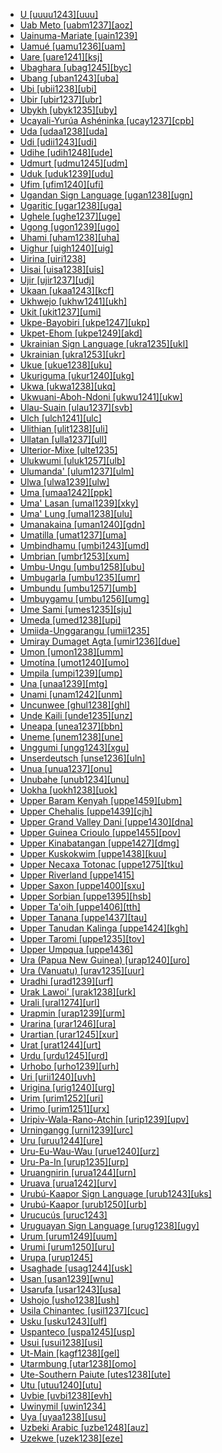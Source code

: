 - [U [uuuu1243][uuu]](tree/aust1305/khas1273/pala1352/east2331/angk1246/uuuu1243/u.uuuu1243.ini)
- [Uab Meto [uabm1237][aoz]](tree/aust1307/nucl1752/mala1545/cent2237/cent2245/timo1259/west2545/oecu1234/uabm1237/uabmeto.uabm1237.ini)
- [Uainuma-Mariate [uain1239]](tree/araw1281/nort2990/inla1264/japu1236/nucl1764/yucu1252/uain1239/uainumamariate.uain1239.ini)
- [Uamué [uamu1236][uam]](tree/uncl1493/uamu1236/uamue.uamu1236.ini)
- [Uare [uare1241][ksj]](tree/kwal1257/hume1245/uare1241/uare.uare1241.ini)
- [Ubaghara [ubag1245][byc]](tree/atla1278/volt1241/benu1247/delt1251/uppe1418/cent2027/nort2790/ubag1244/ubag1245/ubaghara.ubag1245.ini)
- [Ubang [uban1243][uba]](tree/atla1278/volt1241/benu1247/bant1294/sout3152/bend1256/uban1243/ubang.uban1243.ini)
- [Ubi [ubii1238][ubi]](tree/afro1255/chad1250/east2632/east2633/east2710/ubii1238/ubi.ubii1238.ini)
- [Ubir [ubir1237][ubr]](tree/aust1307/nucl1752/mala1545/cent2237/east2712/ocea1241/west2818/papu1253/nucl1744/nort2848/aret1241/arei1235/ubir1237/ubir.ubir1237.ini)
- [Ubykh [ubyk1235][uby]](tree/abkh1242/ubyk1235/ubykh.ubyk1235.ini)
- [Ucayali-Yurúa Ashéninka [ucay1237][cpb]](tree/araw1281/sout3131/prea1240/asha1244/asha1241/asha1242/ashe1271/ucay1237/ucayaliyuruaasheninka.ucay1237.ini)
- [Uda [udaa1238][uda]](tree/atla1278/volt1241/benu1247/delt1251/obol1242/enwa1244/udaa1238/uda.udaa1238.ini)
- [Udi [udii1243][udi]](tree/nakh1245/dagh1238/lezg1248/udia1235/udii1243/udi.udii1243.ini)
- [Udihe [udih1248][ude]](tree/tung1282/east2366/cent2235/udih1248/udihe.udih1248.ini)
- [Udmurt [udmu1245][udm]](tree/ural1272/perm1256/udmu1245/udmurt.udmu1245.ini)
- [Uduk [uduk1239][udu]](tree/koma1264/opuu1238/twam1235/uduk1239/uduk.uduk1239.ini)
- [Ufim [ufim1240][ufi]](tree/nucl1709/fini1244/fini1245/gusa1245/ufim1241/ufim1240/ufim.ufim1240.ini)
- [Ugandan Sign Language [ugan1238][ugn]](tree/sign1238/sign1237/asli1244/ugan1238/ugandansignlanguage.ugan1238.ini)
- [Ugaritic [ugar1238][uga]](tree/afro1255/semi1276/west2786/cent2236/nort3165/ugar1238/ugaritic.ugar1238.ini)
- [Ughele [ughe1237][uge]](tree/aust1307/nucl1752/mala1545/cent2237/east2712/ocea1241/west2818/meso1253/newi1242/stge1234/nort3225/newg1239/east2761/ughe1237/ughele.ughe1237.ini)
- [Ugong [ugon1239][ugo]](tree/sino1245/burm1265/lolo1265/ugon1239/ugong.ugon1239.ini)
- [Uhami [uham1238][uha]](tree/atla1278/volt1241/benu1247/akpe1249/edoi1239/nort3183/osse1244/uham1238/uhami.uham1238.ini)
- [Uighur [uigh1240][uig]](tree/turk1311/comm1245/oghu1246/uygh1240/uigh1240/uighur.uigh1240.ini)
- [Uirina [uiri1238]](tree/araw1281/nort2990/negr1239/bahu1238/uiri1238/uirina.uiri1238.ini)
- [Uisai [uisa1238][uis]](tree/sout2948/buin1247/uisa1238/uisai.uisa1238.ini)
- [Ujir [ujir1237][udj]](tree/aust1307/nucl1752/mala1545/cent2237/cent2245/aruu1241/ujir1238/ujir1237/ujir.ujir1237.ini)
- [Ukaan [ukaa1243][kcf]](tree/atla1278/volt1241/benu1247/ukaa1243/ukaan.ukaa1243.ini)
- [Ukhwejo [ukhw1241][ukh]](tree/atla1278/volt1241/benu1247/bant1294/sout3152/narr1281/bant1295/maka1323/pomo1274/ndze1234/bekw1243/mpie1239/ukhw1241/ukhwejo.ukhw1241.ini)
- [Ukit [ukit1237][umi]](tree/aust1307/nucl1752/mala1545/nort3253/sara1342/oute1260/buki1252/buka1263/ukit1237/ukit.ukit1237.ini)
- [Ukpe-Bayobiri [ukpe1247][ukp]](tree/atla1278/volt1241/benu1247/bant1294/sout3152/bend1256/ukpe1247/ukpebayobiri.ukpe1247.ini)
- [Ukpet-Ehom [ukpe1249][akd]](tree/atla1278/volt1241/benu1247/delt1251/uppe1418/ukpe1249/ukpetehom.ukpe1249.ini)
- [Ukrainian Sign Language [ukra1235][ukl]](tree/sign1238/sign1237/russ1270/ukra1235/ukrainiansignlanguage.ukra1235.ini)
- [Ukrainian [ukra1253][ukr]](tree/indo1319/balt1263/slav1255/east1426/ukra1257/ukra1253/ukrainian.ukra1253.ini)
- [Ukue [ukue1238][uku]](tree/atla1278/volt1241/benu1247/akpe1249/edoi1239/nort3183/osse1244/ukue1239/ukue1238/ukue.ukue1238.ini)
- [Ukuriguma [ukur1240][ukg]](tree/nucl1709/mada1298/croi1234/numu1240/yara1252/ukur1240/ukuriguma.ukur1240.ini)
- [Ukwa [ukwa1238][ukq]](tree/atla1278/volt1241/benu1247/delt1251/obol1242/cent2253/efik1244/ukwa1238/ukwa.ukwa1238.ini)
- [Ukwuani-Aboh-Ndoni [ukwu1241][ukw]](tree/atla1278/volt1241/benu1247/igbo1258/igbo1259/ukwu1241/ukwuaniabohndoni.ukwu1241.ini)
- [Ulau-Suain [ulau1237][svb]](tree/aust1307/nucl1752/mala1545/cent2237/east2712/ocea1241/west2818/nort3206/scho1242/siau1243/ulau1237/ulausuain.ulau1237.ini)
- [Ulch [ulch1241][ulc]](tree/tung1282/east2366/orok1264/ulch1242/ulch1241/ulch.ulch1241.ini)
- [Ulithian [ulit1238][uli]](tree/aust1307/nucl1752/mala1545/cent2237/east2712/ocea1241/micr1243/micr1244/cent2276/west2844/pona1247/truk1243/west2855/ulit1238/ulithian.ulit1238.ini)
- [Ullatan [ulla1237][ull]](tree/drav1251/sout3133/sout3138/tami1291/tami1292/tami1293/tami1294/tami1297/tami1298/mala1541/ulla1237/ullatan.ulla1237.ini)
- [Ulterior-Mixe [ulte1235]](tree/mixe1284/mixe1286/oaxa1241/ulte1235/ulteriormixe.ulte1235.ini)
- [Ulukwumi [uluk1257][ulb]](tree/atla1278/volt1241/benu1247/defo1239/yoru1244/edek1238/edea1234/east2738/sout3186/nucl1747/uluk1257/ulukwumi.uluk1257.ini)
- [Ulumanda' [ulum1237][ulm]](tree/aust1307/nucl1752/mala1545/sout2923/nort2894/pitu1237/mata1312/ulum1237/ulumanda.ulum1237.ini)
- [Ulwa [ulwa1239][ulw]](tree/misu1242/suma1272/sumu1234/ulwa1239/ulwa.ulwa1239.ini)
- [Uma [umaa1242][ppk]](tree/aust1307/nucl1752/mala1545/cele1242/kail1255/kail1253/sout2926/umaa1242/uma.umaa1242.ini)
- [Uma' Lasan [umal1239][xky]](tree/aust1307/nucl1752/mala1545/nort3253/nort3171/kaya1332/keny1280/uppe1425/umal1239/umalasan.umal1239.ini)
- [Uma' Lung [umal1238][ulu]](tree/aust1307/nucl1752/mala1545/nort3253/nort3171/kaya1332/keny1280/uppe1425/umal1238/umalung.umal1238.ini)
- [Umanakaina [uman1240][gdn]](tree/daga1274/uman1240/umanakaina.uman1240.ini)
- [Umatilla [umat1237][uma]](tree/saha1239/saha1240/sout1502/umat1237/umatilla.umat1237.ini)
- [Umbindhamu [umbi1243][umd]](tree/pama1250/pama1251/comp1236/nort3256/umbi1242/umbi1243/umbindhamu.umbi1243.ini)
- [Umbrian [umbr1253][xum]](tree/indo1319/ital1284/sabe1249/osca1246/umbr1253/umbrian.umbr1253.ini)
- [Umbu-Ungu [umbu1258][ubu]](tree/nucl1709/cent2120/hage1248/auag1234/umbu1258/umbuungu.umbu1258.ini)
- [Umbugarla [umbu1235][umr]](tree/umbu1235/umbugarla.umbu1235.ini)
- [Umbundu [umbu1257][umb]](tree/atla1278/volt1241/benu1247/bant1294/sout3152/narr1281/cent2260/njil1234/sout3233/kune1234/umbu1257/umbundu.umbu1257.ini)
- [Umbuygamu [umbu1256][umg]](tree/pama1250/pama1251/lama1273/umbu1256/umbuygamu.umbu1256.ini)
- [Ume Sami [umes1235][sju]](tree/ural1272/saam1281/west2390/sout3150/umes1235/umesami.umes1235.ini)
- [Umeda [umed1238][upi]](tree/bord1247/bewa1242/umed1238/umeda.umed1238.ini)
- [Umiida-Unggarangu [umii1235]](tree/worr1236/west2435/umii1235/umiidaunggarangu.umii1235.ini)
- [Umiray Dumaget Agta [umir1236][due]](tree/aust1307/nucl1752/mala1545/grea1284/umir1236/umiraydumagetagta.umir1236.ini)
- [Umon [umon1238][umm]](tree/atla1278/volt1241/benu1247/delt1251/uppe1418/cent2027/nort2790/ubag1244/kohu1243/umon1238/umon.umon1238.ini)
- [Umotína [umot1240][umo]](tree/boro1281/umot1240/umotina.umot1240.ini)
- [Umpila [umpi1239][ump]](tree/pama1250/pama1251/comp1236/nort3256/nort2759/umpi1239/umpila.umpi1239.ini)
- [Una [unaa1239][mtg]](tree/nucl1709/mekk1240/east2504/unaa1239/una.unaa1239.ini)
- [Unami [unam1242][unm]](tree/algi1248/algo1256/east2700/dela1253/comm1246/unam1242/unami.unam1242.ini)
- [Uncunwee [ghul1238][ghl]](tree/nubi1251/west2781/cent2232/kord1246/east2715/ghul1238/uncunwee.ghul1238.ini)
- [Unde Kaili [unde1235][unz]](tree/aust1307/nucl1752/mala1545/cele1242/kail1255/kail1253/nort2898/kail1254/unde1235/undekaili.unde1235.ini)
- [Uneapa [unea1237][bbn]](tree/aust1307/nucl1752/mala1545/cent2237/east2712/ocea1241/west2818/meso1253/bali1280/unea1237/uneapa.unea1237.ini)
- [Uneme [unem1238][une]](tree/atla1278/volt1241/benu1247/akpe1249/edoi1239/nort3182/afen1234/unem1239/unem1238/uneme.unem1238.ini)
- [Unggumi [ungg1243][xgu]](tree/worr1236/west2435/ungg1243/unggumi.ungg1243.ini)
- [Unserdeutsch [unse1236][uln]](tree/indo1319/germ1287/nort3152/west2793/fran1268/high1287/unse1236/unserdeutsch.unse1236.ini)
- [Unua [unua1237][onu]](tree/aust1307/nucl1752/mala1545/cent2237/east2712/ocea1241/nort3195/cent2269/mala1539/east2753/unua1238/unua1237/unua.unua1237.ini)
- [Unubahe [unub1234][unu]](tree/aust1307/nucl1752/mala1545/cent2237/east2712/ocea1241/west2818/papu1253/nucl1744/suau1243/unub1234/unubahe.unub1234.ini)
- [Uokha [uokh1238][uok]](tree/book1242/uokh1238/uokha.uokh1238.ini)
- [Upper Baram Kenyah [uppe1459][ubm]](tree/book1242/uppe1459/upperbaramkenyah.uppe1459.ini)
- [Upper Chehalis [uppe1439][cjh]](tree/sali1255/tsam1241/inla1265/uppe1439/upperchehalis.uppe1439.ini)
- [Upper Grand Valley Dani [uppe1430][dna]](tree/nucl1709/dani1287/cent2233/gran1246/uppe1430/uppergrandvalleydani.uppe1430.ini)
- [Upper Guinea Crioulo [uppe1455][pov]](tree/indo1319/ital1284/lati1262/lati1263/impe1234/roma1334/ital1285/west2813/shif1234/sout3183/west2838/gali1263/macr1272/uppe1458/uppe1455/upperguineacrioulo.uppe1455.ini)
- [Upper Kinabatangan [uppe1427][dmg]](tree/aust1307/nucl1752/mala1545/nort3253/sout3154/grea1293/pait1248/uppe1426/uppe1427/upperkinabatangan.uppe1427.ini)
- [Upper Kuskokwim [uppe1438][kuu]](tree/atha1245/atha1246/atha1247/nort2940/uppe1438/upperkuskokwim.uppe1438.ini)
- [Upper Necaxa Totonac [uppe1275][tku]](tree/toto1251/toto1252/cent1397/nort1553/uppe1275/uppernecaxatotonac.uppe1275.ini)
- [Upper Riverland [uppe1415]](tree/pama1250/sout3135/vict1234/lowe1401/uppe1415/upperriverland.uppe1415.ini)
- [Upper Saxon [uppe1400][sxu]](tree/indo1319/germ1287/nort3152/west2793/fran1268/high1287/uppe1400/uppersaxon.uppe1400.ini)
- [Upper Sorbian [uppe1395][hsb]](tree/indo1319/balt1263/slav1255/west2792/sorb1249/uppe1395/uppersorbian.uppe1395.ini)
- [Upper Ta'oih [uppe1406][tth]](tree/aust1305/katu1271/taoi1247/nucl1296/ongt1234/uppe1406/uppertaoih.uppe1406.ini)
- [Upper Tanana [uppe1437][tau]](tree/atha1245/atha1246/atha1247/nort2940/uppe1437/uppertanana.uppe1437.ini)
- [Upper Tanudan Kalinga [uppe1424][kgh]](tree/book1242/uppe1424/uppertanudankalinga.uppe1424.ini)
- [Upper Taromi [uppe1235][tov]](tree/indo1319/indo1320/iran1269/west2794/nort3177/tati1243/tati1244/cent2265/taro1267/uppe1235/uppertaromi.uppe1235.ini)
- [Upper Umpqua [uppe1436]](tree/atha1245/atha1246/atha1247/paci1277/oreg1242/uppe1436/upperumpqua.uppe1436.ini)
- [Ura (Papua New Guinea) [urap1240][uro]](tree/bain1263/urap1240/urapapuanewguinea.urap1240.ini)
- [Ura (Vanuatu) [urav1235][uur]](tree/aust1307/nucl1752/mala1545/cent2237/east2712/ocea1241/sout3173/sout2868/erro1239/urav1235/uravanuatu.urav1235.ini)
- [Uradhi [urad1239][urf]](tree/book1242/urad1239/uradhi.urad1239.ini)
- [Urak Lawoi' [urak1238][urk]](tree/aust1307/nucl1752/mala1545/mala1536/nort3170/mala1538/nucl1733/sing1270/urak1238/uraklawoi.urak1238.ini)
- [Urali [ural1274][url]](tree/drav1251/sout3133/sout3138/tami1291/tami1292/tami1293/tami1294/tami1297/tami1298/mala1541/ural1274/urali.ural1274.ini)
- [Urapmin [urap1239][urm]](tree/nucl1709/cent2116/awyu1265/okok1235/okkk1242/moun1253/urap1239/urapmin.urap1239.ini)
- [Urarina [urar1246][ura]](tree/urar1246/urarina.urar1246.ini)
- [Urartian [urar1245][xur]](tree/hurr1239/urar1245/urartian.urar1245.ini)
- [Urat [urat1244][urt]](tree/nucl1708/komb1276/urat1244/urat.urat1244.ini)
- [Urdu [urdu1245][urd]](tree/indo1319/indo1320/indo1321/indo1322/subc1234/west2812/hind1270/urdu1245/urdu.urdu1245.ini)
- [Urhobo [urho1239][urh]](tree/atla1278/volt1241/benu1247/akpe1249/edoi1239/sout2805/urho1239/urhobo.urho1239.ini)
- [Uri [urii1240][uvh]](tree/nucl1709/fini1244/fini1245/erap1240/urii1240/uri.urii1240.ini)
- [Urigina [urig1240][urg]](tree/nucl1709/mada1298/raic1241/peka1243/urig1240/urigina.urig1240.ini)
- [Urim [urim1252][uri]](tree/nucl1708/urim1252/urim.urim1252.ini)
- [Urimo [urim1251][urx]](tree/nucl1708/mari1433/elep1241/urim1251/urimo.urim1251.ini)
- [Uripiv-Wala-Rano-Atchin [urip1239][upv]](tree/aust1307/nucl1752/mala1545/cent2237/east2712/ocea1241/nort3195/cent2269/mala1539/east2753/urip1239/uripivwalaranoatchin.urip1239.ini)
- [Urningangg [urni1239][urc]](tree/giim1238/urni1238/urni1239/urningangg.urni1239.ini)
- [Uru [uruu1244][ure]](tree/uruc1242/uruu1244/uru.uruu1244.ini)
- [Uru-Eu-Wau-Wau [urue1240][urz]](tree/tupi1275/mawe1252/awet1245/tupi1276/tupi1280/urue1240/urueuwauwau.urue1240.ini)
- [Uru-Pa-In [urup1235][urp]](tree/uncl1493/urup1235/urupain.urup1235.ini)
- [Uruangnirin [urua1244][urn]](tree/aust1307/nucl1752/mala1545/cent2237/cent2245/keit1238/yamd1241/onin1244/urua1244/uruangnirin.urua1244.ini)
- [Uruava [urua1242][urv]](tree/aust1307/nucl1752/mala1545/cent2237/east2712/ocea1241/west2818/meso1253/newi1242/stge1234/nort3225/mono1280/urua1242/uruava.urua1242.ini)
- [Urubú-Kaapor Sign Language [urub1243][uks]](tree/sign1238/vill1244/urub1243/urubukaaporsignlanguage.urub1243.ini)
- [Urubú-Kaapor [urub1250][urb]](tree/tupi1275/mawe1252/awet1245/tupi1276/tupi1281/guaj1258/urub1250/urubukaapor.urub1250.ini)
- [Urucucús [uruc1243]](tree/uncl1493/uruc1243/urucucus.uruc1243.ini)
- [Uruguayan Sign Language [urug1238][ugy]](tree/sign1238/sign1237/para1321/urug1238/uruguayansignlanguage.urug1238.ini)
- [Urum [urum1249][uum]](tree/turk1311/comm1245/oghu1246/oghu1243/kipc1239/west1472/crim1256/urum1249/urum.urum1249.ini)
- [Urumi [urum1250][uru]](tree/tupi1275/puru1268/rama1257/urum1250/urumi.urum1250.ini)
- [Urupa [urup1245]](tree/chap1271/more1263/wari1269/urup1244/urup1245/urupa.urup1245.ini)
- [Usaghade [usag1244][usk]](tree/atla1278/volt1241/benu1247/delt1251/obol1242/usag1244/usaghade.usag1244.ini)
- [Usan [usan1239][wnu]](tree/nucl1709/mada1298/croi1234/numu1240/usan1239/usan.usan1239.ini)
- [Usarufa [usar1243][usa]](tree/nucl1709/kain1273/kain1274/gauw1235/auya1234/usar1243/usarufa.usar1243.ini)
- [Ushojo [usho1238][ush]](tree/indo1319/indo1320/indo1321/indo1324/shin1270/kohi1247/usho1238/ushojo.usho1238.ini)
- [Usila Chinantec [usil1237][cuc]](tree/otom1299/west2783/otop1241/chin1484/chin1486/usil1237/usilachinantec.usil1237.ini)
- [Usku [usku1243][ulf]](tree/usku1243/usku.usku1243.ini)
- [Uspanteco [uspa1245][usp]](tree/maya1287/core1254/quic1274/grea1276/uspa1245/uspanteco.uspa1245.ini)
- [Usui [usui1238][usi]](tree/sino1245/brah1260/bodo1279/boro1284/tipp1238/usui1238/usui.usui1238.ini)
- [Ut-Main [kagf1238][gel]](tree/atla1278/volt1241/benu1247/kain1275/cent2242/duka1247/duka1250/main1281/kagf1238/utmain.kagf1238.ini)
- [Utarmbung [utar1238][omo]](tree/nucl1709/mada1298/kala1403/sout3148/osum1243/utar1238/utarmbung.utar1238.ini)
- [Ute-Southern Paiute [utes1238][ute]](tree/utoa1244/nort2953/numi1242/sout2968/utes1238/utesouthernpaiute.utes1238.ini)
- [Utu [utuu1240][utu]](tree/nucl1709/mada1298/croi1234/mabu1247/hans1243/silo1241/utuu1240/utu.utuu1240.ini)
- [Uvbie [uvbi1238][evh]](tree/atla1278/volt1241/benu1247/akpe1249/edoi1239/sout2805/uvbi1238/uvbie.uvbi1238.ini)
- [Uwinymil [uwin1234]](tree/gunw1250/west2432/warr1259/uwin1234/uwinymil.uwin1234.ini)
- [Uya [uyaa1238][usu]](tree/nucl1709/mada1298/raic1241/nuru1240/uyaa1238/uya.uyaa1238.ini)
- [Uzbeki Arabic [uzbe1248][auz]](tree/afro1255/semi1276/west2786/cent2236/arab1394/arab1395/east2729/afgh1238/uzbe1248/uzbekiarabic.uzbe1248.ini)
- [Uzekwe [uzek1238][eze]](tree/atla1278/volt1241/benu1247/delt1251/uppe1418/cent2027/nort2790/kori1259/kuke1241/uzek1238/uzekwe.uzek1238.ini)
